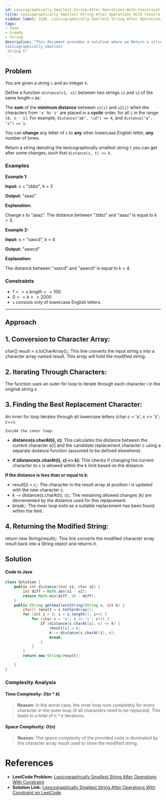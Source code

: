 ```yaml
---
id: Lexicographically-Smallest-String-After-Operations-With-Constraint
title: Lexicographically Smallest String After Operations With Constraint
sidebar_label: 3106. Lexicographically Smallest String After Operations With Constraint
tags:
- Java
- Greedy
- String  
description: "This document provides a solution where we Return a string denoting the 
lexicographically smallest
 string t"
---
```


## Problem

You are given a string `s` and an integer `k`.

Define a function `distance(s1, s2)` between two strings `s1` and `s2` of the same length `n` as:

The **sum** of the **minimum distance** between `s1[i]` and `s2[i]` when the characters from `'a'` to `'z'` are placed in a **cyclic** order, for all `i` in the range `[0, n - 1]`.
For example, `distance("ab", "cd") == 4`, and `distance("a", "z") == 1`.

You can **change** any letter of `s` to **any** other lowercase English letter, **any** number of times.

Return a string denoting the 
lexicographically smallest
string `t` you can get after some changes, such that `distance(s, t) <= k`.

### Examples

**Example 1:**

**Input:** s = "zbbz", k = 3

**Output:** "aaaz"

**Explanation:**

Change s to "aaaz". The distance between "zbbz" and "aaaz" is equal to k = 3.

**Example 2:**

**Input:** s = "xaxcd", k = 4

**Output:** "aawcd"

**Explanation:**

The distance between "xaxcd" and "aawcd" is equal to k = 4.


### Constraints

- $1 <= s.length <= 100$
- $0 <= k <= 2000$
- `s` consists only of lowercase English letters.

---

## Approach

## 1. Conversion to Character Array:

char[] result = s.toCharArray();: This line converts the input string s into a character array named result. This array will hold the modified string.

## 2. Iterating Through Characters:

The function uses an outer for loop to iterate through each character i in the original string s.

## 3. Finding the Best Replacement Character:

An inner for loop iterates through all lowercase letters (char c = 'a'; c <= 'z'; c++).

`Inside the inner loop:`
- **distance(s.charAt(i), c):**
This calculates the distance between the current character s[i] and the candidate replacement character c using a separate distance function (assumed to be defined elsewhere).

- **if (distance(s.charAt(i), c) <= k):** This checks if changing the current character to c is allowed within the k limit based on the distance.

**If the distance is less than or equal to k:**
- result[i] = c;: The character in the result array at position i is updated with the new character c.
- k -= distance(s.charAt(i), c);: The remaining allowed changes (k) are decremented by the distance used for this replacement.
- break;: The inner loop exits as a suitable replacement has been found within the limit.

## 4. Returning the Modified String:

return new String(result);: This line converts the modified character array result back into a String object and returns it.

## Solution 

#### Code in Java

```java
class Solution {
    public int distance(char s1, char s2) {
        int diff = Math.abs(s1 - s2);
        return Math.min(diff, 26 - diff);
    }
    public String getSmallestString(String s, int k) {
        char[] result = s.toCharArray();
        for (int i = 0; i < s.length(); i++) {
            for (char c = 'a'; c <= 'z'; c++) {
                if (distance(s.charAt(i), c) <= k) {
                    result[i] = c;
                    k -= distance(s.charAt(i), c);
                    break;
                }
            }
        }
        return new String(result);
        
    }
}   
```

### Complexity Analysis

#### Time Complexity: $O(n * k)$

> **Reason**: In the worst case, the inner loop runs completely for every character in the outer loop (if all characters need to be replaced). This leads to a total of n * k iterations.

#### Space Complexity: $O(n)$

> **Reason**: The space complexity of the provided code is dominated by the character array result used to store the modified string.

# References

- **LeetCode Problem:** [Lexicographically Smallest String After Operations With Constraint](https://leetcode.com/problems/lexicographically-smallest-string-after-operations-with-constraint/description/)
- **Solution Link:** [Lexicographically Smallest String After Operations With Constraint on LeetCode](https://leetcode.com/problems/lexicographically-smallest-string-after-operations-with-constraint/solutions/)
